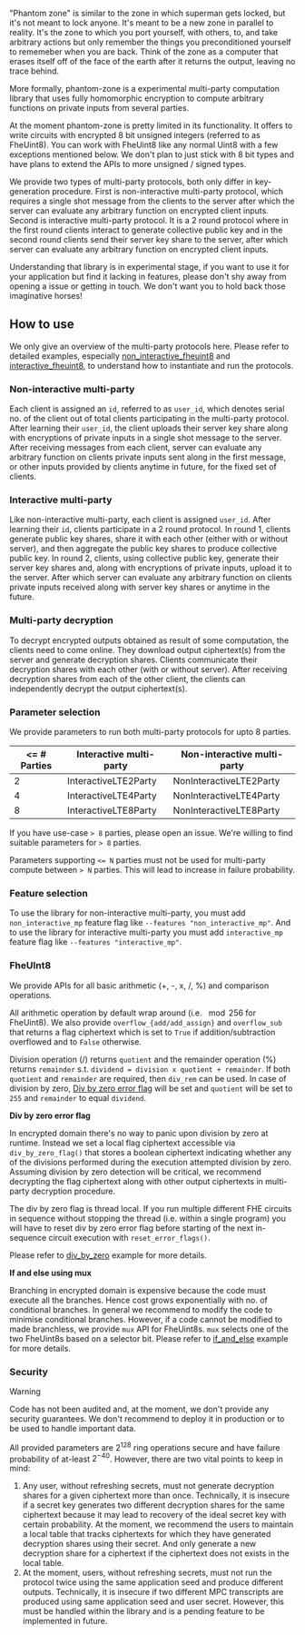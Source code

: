 "Phantom zone" is similar to the zone in which superman gets locked, but it's not meant to lock anyone. It's meant to be a new zone in parallel to reality. It's the zone to which you port yourself, with others, to, and take arbitrary actions but only remember the things you preconditioned yourself to rememeber when you are back. Think of the zone as a computer that erases itself off of the face of the earth after it returns the output, leaving no trace behind.

More formally, phantom-zone is a experimental multi-party computation library that uses fully homomorphic encryption to compute arbitrary functions on private inputs from several parties.

At the moment phantom-zone is pretty limited in its functionality. It offers to write circuits with encrypted 8 bit unsigned integers (referred to as FheUint8). You can work with FheUint8 like any normal Uint8 with a few exceptions mentioned below. We don't plan to just stick with 8 bit types and have plans to extend the APIs to more unsigned / signed types.

We provide two types of multi-party protocols, both only differ in key-generation procedure. First is non-interactive multi-party protocol, which requires a single shot message from the clients to the server after which the server can evaluate any arbitrary function on encrypted client inputs. Second is interactive multi-party protocol. It is a 2 round protocol where in the first round clients interact to generate collective public key and in the second round clients send their server key share to the server, after which server can evaluate any arbitrary function on encrypted client inputs.

Understanding that library is in experimental stage, if you want to use it for your application but find it lacking in features, please don't shy away from opening a issue or getting in touch. We don't want you to hold back those imaginative horses!

## How to use

We only give an overview of the multi-party protocols here. Please refer to detailed examples, especially [non_interactive_fheuint8](./examples/non_interactive_fheuint8.rs) and [interactive_fheuint8](./examples/interactive_fheuint8.rs), to understand how to instantiate and run the protocols.

### Non-interactive multi-party

Each client is assigned an `id`, referred to as `user_id`, which denotes serial no. of the client out of total clients participating in the multi-party protocol. After learning their `user_id`, the client uploads their server key share along with encryptions of private inputs in a single shot message to the server. After receiving messages from each client, server can evaluate any arbitrary function on clients private inputs sent along in the first message, or other inputs provided by clients anytime in future, for the fixed set of clients.

### Interactive multi-party

Like non-interactive multi-party, each client is assigned `user_id`. After learning their `id`, clients participate in a 2 round protocol. In round 1, clients generate public key shares, share it with each other (either with or without server), and then aggregate the public key shares to produce collective public key. In round 2, clients, using collective public key, generate their server key shares and, along with encryptions of private inputs, upload it to the server. After which server can evaluate any arbitrary function on clients private inputs received along with server key shares or anytime in the future.

### Multi-party decryption

To decrypt encrypted outputs obtained as result of some computation, the clients need to come online. They download output ciphertext(s) from the server and generate decryption shares. Clients communicate their decryption shares with each other (with or without server). After receiving decryption shares from each of the other client, the clients can independently decrypt the output ciphertext(s).

### Parameter selection

We provide parameters to run both multi-party protocols for upto 8 parties.

| <= # Parties | Interactive multi-party | Non-interactive multi-party |
| ------------ | ----------------------- | --------------------------- |
| 2            | InteractiveLTE2Party    | NonInteractiveLTE2Party     |
| 4            | InteractiveLTE4Party    | NonInteractiveLTE4Party     |
| 8            | InteractiveLTE8Party    | NonInteractiveLTE8Party     |

If you have use-case `> 8` parties, please open an issue. We're willing to find suitable parameters for `> 8` parties.

Parameters supporting `<= N` parties must not be used for multi-party compute between `> N` parties. This will lead to increase in failure probability.

### Feature selection

To use the library for non-interactive multi-party, you must add `non_interactive_mp` feature flag like `--features "non_interactive_mp"`. And to use the library for interactive multi-party you must add `interactive_mp` feature flag like `--features "interactive_mp"`.

### FheUInt8

We provide APIs for all basic arithmetic (+, -, x, /, %) and comparison operations.

All arithmetic operation by default wrap around (i.e. $\mod{256}$ for FheUint8). We also provide `overflow_{add/add_assign}` and `overflow_sub` that returns a flag ciphertext which is set to `True` if addition/subtraction overflowed and to `False` otherwise.

Division operation (/) returns `quotient` and the remainder operation (%) returns `remainder` s.t. `dividend = division x quotient + remainder`. If both `quotient` and `remainder` are required, then `div_rem` can be used. In case of division by zero, [Div by zero error flag](#Div-by-zero-error-flag) will be set and `quotient` will be set to `255` and `remainder` to equal `dividend`.

**Div by zero error flag**

In encrypted domain there's no way to panic upon division by zero at runtime. Instead we set a local flag ciphertext accessible via `div_by_zero_flag()` that stores a boolean ciphertext indicating whether any of the divisions performed during the execution attempted division by zero. Assuming division by zero detection will be critical, we recommend decrypting the flag ciphertext along with other output ciphertexts in multi-party decryption procedure.

The div by zero flag is thread local. If you run multiple different FHE circuits in sequence without stopping the thread (i.e. within a single program) you will have to reset div by zero error flag before starting of the next in-sequence circuit execution with `reset_error_flags()`.

Please refer to [div_by_zero](./examples/div_by_zero.rs) example for more details.

**If and else using mux**

Branching in encrypted domain is expensive because the code must execute all the branches. Hence cost grows exponentially with no. of conditional branches. In general we recommend to modify the code to minimise conditional branches. However, if a code cannot be modified to made branchless, we provide `mux` API for FheUint8s. `mux` selects one of the two FheUint8s based on a selector bit. Please refer to [if_and_else](./examples/if_and_else.rs) example for more details.

### Security

> [!WARNING]
> Code has not been audited and, at the moment, we don't provide any security guarantees. We don't recommend to deploy it in production or to be used to handle important data.

All provided parameters are $2^{128}$ ring operations secure and have failure probability of at-least $2^{-40}$. However, there are two vital points to keep in mind:

1. Any user, without refreshing secrets, must not generate decryption shares for a given ciphertext more than once. Technically, it is insecure if a secret key generates two different decryption shares for the same ciphertext because it may lead to recovery of the ideal secret key with certain probability. At the moment, we recommend the users to maintain a local table that tracks ciphertexts for which they have generated decryption shares using their secret. And only generate a new decryption share for a ciphertext if the ciphertext does not exists in the local table.
2. At the moment, users, without refreshing secrets, must not run the protocol twice using the same application seed and produce different outputs. Technically, it is insecure if two different MPC transcripts are produced using same application seed and user secret. However, this must be handled within the library and is a pending feature to be implemented in future.
